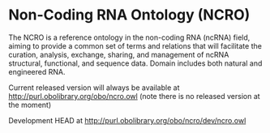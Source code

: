 # Non-Coding RNA Ontology (NCRO)

The NCRO is a reference ontology in the non-coding RNA (ncRNA) field, aiming to provide a common set of terms and relations that will facilitate the curation, analysis, exchange, sharing, and management of ncRNA structural, functional, and sequence data. Domain includes both natural and engineered RNA.

Current released version will always be available at http://purl.obolibrary.org/obo/ncro.owl
(note there is no released version at the moment)

Development HEAD at http://purl.obolibrary.org/obo/ncro/dev/ncro.owl
